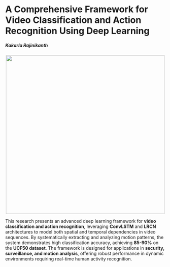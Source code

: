 # **A Comprehensive Framework for Video Classification and Action Recognition Using Deep Learning**

##### *Kakarla Rajinikanth*

<p align="center">
  <img src="images/intro.png" width="500">
</p>


This research presents an advanced deep learning framework for **video classification and action recognition**, leveraging **ConvLSTM** and **LRCN** architectures to model both spatial and temporal dependencies in video sequences. By systematically extracting and analyzing motion patterns, the system demonstrates high classification accuracy, achieving **85-90%** on the **UCF50 dataset**. The framework is designed for applications in **security, surveillance, and motion analysis**, offering robust performance in dynamic environments requiring real-time human activity recognition.
